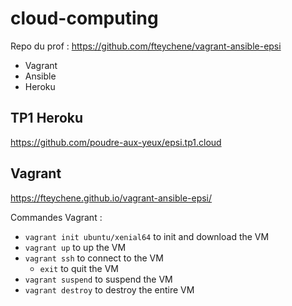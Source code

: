 # cloud-computing

Repo du prof : https://github.com/fteychene/vagrant-ansible-epsi

- Vagrant
- Ansible
- Heroku

## TP1 Heroku

https://github.com/poudre-aux-yeux/epsi.tp1.cloud

## Vagrant

https://fteychene.github.io/vagrant-ansible-epsi/

Commandes Vagrant :
- `vagrant init ubuntu/xenial64` to init and download the VM
- `vagrant up` to up the VM
- `vagrant ssh` to connect to the VM
  - `exit` to quit the VM
- `vagrant suspend` to suspend the VM
- `vagrant destroy` to destroy the entire VM
